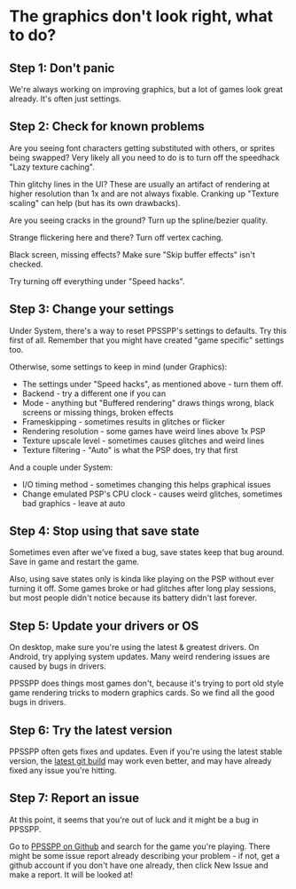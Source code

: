 # The graphics don't look right, what to do?

## Step 1: Don't panic

We're always working on improving graphics, but a lot of games look great already.  It's often just settings.

## Step 2: Check for known problems

Are you seeing font characters getting substituted with others, or sprites being swapped? Very likely all you need to do is to turn off the speedhack "Lazy texture caching".

Thin glitchy lines in the UI? These are usually an artifact of rendering at higher resolution than 1x and are not always fixable. Cranking up "Texture scaling" can help (but has its own drawbacks).

Are you seeing cracks in the ground? Turn up the spline/bezier quality.

Strange flickering here and there? Turn off vertex caching.

Black screen, missing effects? Make sure "Skip buffer effects" isn't checked.

Try turning off everything under "Speed hacks".

## Step 3: Change your settings

Under System, there's a way to reset PPSSPP's settings to defaults. Try this first of all.  Remember that you might have created "game specific" settings too.

Otherwise, some settings to keep in mind (under Graphics):

* The settings under "Speed hacks", as mentioned above - turn them off.
* Backend - try a different one if you can
* Mode - anything but "Buffered rendering" draws things wrong, black screens or missing things, broken effects
* Frameskipping - sometimes results in glitches or flicker
* Rendering resolution - some games have weird lines above 1x PSP
* Texture upscale level - sometimes causes glitches and weird lines
* Texture filtering - "Auto" is what the PSP does, try that first

And a couple under System:

* I/O timing method - sometimes changing this helps graphical issues
* Change emulated PSP's CPU clock - causes weird glitches, sometimes bad graphics - leave at auto

## Step 4: Stop using that save state

Sometimes even after we've fixed a bug, save states keep that bug around.  Save in game and restart the game.

Also, using save states only is kinda like playing on the PSP without ever turning it off.  Some games broke or had glitches after long play sessions, but most people didn't notice because its battery didn't last forever.

## Step 5: Update your drivers or OS

On desktop, make sure you're using the latest & greatest drivers.  On Android, try applying system updates.  Many weird rendering issues are caused by bugs in drivers.

PPSSPP does things most games don't, because it's trying to port old style game rendering tricks to modern graphics cards.  So we find all the good bugs in drivers.

## Step 6: Try the latest version

PPSSPP often gets fixes and updates.  Even if you're using the latest stable version, the [latest git build](/download#devbuilds) may work even better, and may have already fixed any issue you're hitting.

## Step 7: Report an issue

At this point, it seems that you're out of luck and it might be a bug in PPSSPP.

Go to [PPSSPP on Github](https://github.com/hrydgard/ppsspp/issues) and search for the game you're playing. There might be some issue report already describing your problem - if not, get a github account if you don't have one already, then click New Issue and make a report. It will be looked at!
